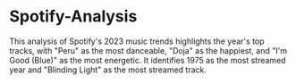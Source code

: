 # Spotify-Analysis
This analysis of Spotify's 2023 music trends highlights the year's top tracks, with "Peru" as the most danceable, "Doja" as the happiest, and "I'm Good (Blue)" as the most energetic. It identifies 1975 as the most streamed year and "Blinding Light" as the most streamed track.
